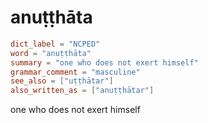 # anuṭṭhāta

``` toml
dict_label = "NCPED"
word = "anuṭṭhāta"
summary = "one who does not exert himself"
grammar_comment = "masculine"
see_also = ["uṭṭhātar"]
also_written_as = ["anuṭṭhātar"]
```

one who does not exert himself

